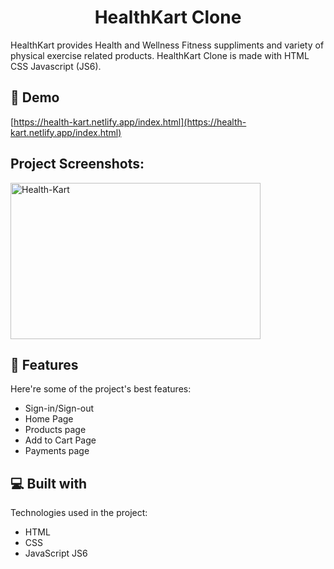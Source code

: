 <h1 align="center" id="title">HealthKart Clone</h1>

<!-- <p align="center"><img src="https://socialify.git.ci/RohanT79/HealthKart__Clone/image?font=Bitter&amp;owner=1&amp;pattern=Solid&amp;theme=Dark" alt="project-image"></p> -->

<p id="description">HealthKart provides Health and Wellness Fitness suppliments and variety of physical exercise related products. HealthKart Clone is made with HTML CSS Javascript (JS6).</p>

<h2>🚀 Demo</h2>

[https://health-kart.netlify.app/index.html](https://health-kart.netlify.app/index.html)

<h2>Project Screenshots:</h2>

<img src="https://i.ibb.co/z88kGZL/Health-Kart.jpg" alt="Health-Kart" width="400" height="250/">
 
<h2>🧐 Features</h2>

Here're some of the project's best features:

*   Sign-in/Sign-out
*   Home Page
*   Products page
*   Add to Cart Page
*   Payments page 
  
<h2>💻 Built with</h2>

Technologies used in the project:

*   HTML
*   CSS
*   JavaScript JS6
